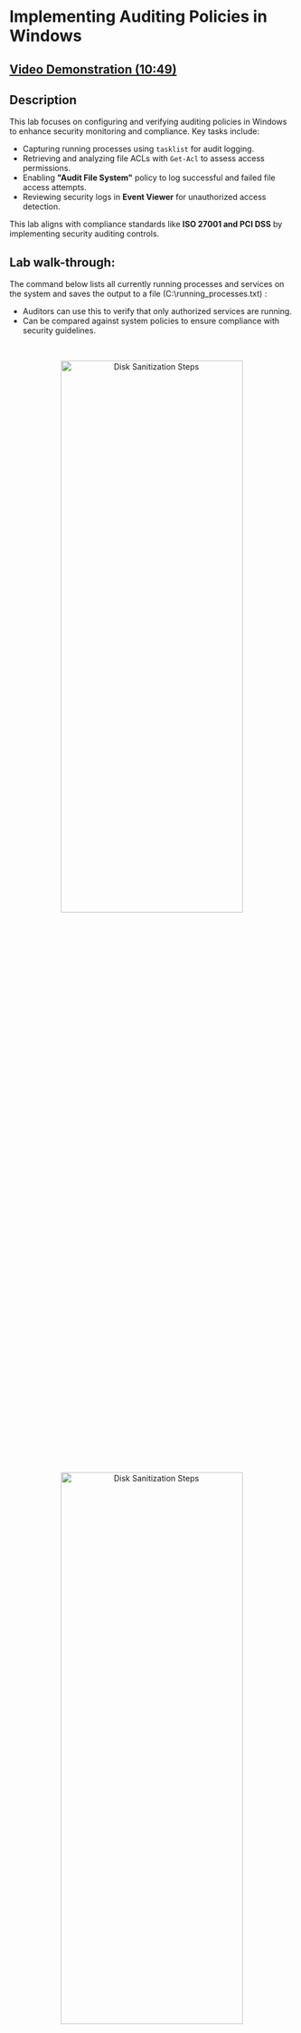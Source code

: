 <h1>Implementing Auditing Policies in Windows</h1>

 ## [Video Demonstration (10:49)](https://drive.google.com/file/d/1rgUDLMHP2087eCGgObMZ72l-cCYP92A1/view?usp=sharing)

<h2>Description</h2>

This lab focuses on configuring and verifying auditing policies in Windows to enhance security monitoring and compliance. Key tasks include:<br/>

- Capturing running processes using `tasklist` for audit logging.
- Retrieving and analyzing file ACLs with `Get-Acl` to assess access permissions.
- Enabling **"Audit File System"** policy to log successful and failed file access attempts.
- Reviewing security logs in **Event Viewer** for unauthorized access detection.

This lab aligns with compliance standards like **ISO 27001 and PCI DSS** by implementing security auditing controls.


<h2>Lab walk-through:</h2>

<p align="left">The command below lists all currently running processes and services on the system and saves the output to a file (C:\running_processes.txt) :<br/>

- Auditors can use this to verify that only authorized services are running.
- Can be compared against system policies to ensure compliance with security guidelines.
<br/>
<p align="center"><img src="https://i.imgur.com/yf19aHQ.png" height="50%" width="80%" alt="Disk Sanitization Steps"/>
<br />
<p align="center"><img src="https://i.imgur.com/FN6uQf3.png" height="50%" width="80%" alt="Disk Sanitization Steps"/>
<p align="left">The command below retrieves the Access Control List (ACL) permissions for the file Info_Sec.txt located in C:\ConfidentialData and saves it to C:\Info_SecPermissions.txt .
<br/>
<p align="center"><img src="https://i.imgur.com/Ind1G1s.png" height="70%" width="100%" alt="Disk Sanitization Steps"/>
<br/>
<p align="left">By opening the file we can observe  :<br/>

- Admin_Support has ReadAndExecute, meaning they can view but not modify the file.
- Administrators and SYSTEM have FullControl, which is normal.

<br/>
<p align="center"><img src="https://i.imgur.com/TzPKxoa.png" height="70%" width="100%" alt="Disk Sanitization Steps"/>


